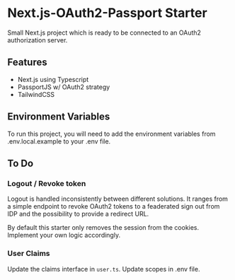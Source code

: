 
# Next.js-OAuth2-Passport Starter

Small Next.js project which is ready to be connected to an OAuth2 authorization server.

## Features

- Next.js using Typescript
- PassportJS w/ OAuth2 strategy
- TailwindCSS

## Environment Variables

To run this project, you will need to add the environment variables from .env.local.example to your .env file.

## To Do

### Logout / Revoke token

Logout is handled inconsistently between different solutions. It ranges from a simple endpoint to revoke OAuth2 tokens to a feaderated sign out from IDP and the possibility to provide a redirect URL.

By default this starter only removes the session from the cookies. Implement your own logic accordingly.

### User Claims

Update the claims interface in `user.ts`. Update scopes in .env file.
